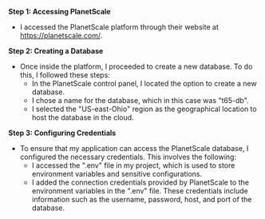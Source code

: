 **Step 1: Accessing PlanetScale**

- I accessed the PlanetScale platform through their website at https://planetscale.com/.

**Step 2: Creating a Database**

- Once inside the platform, I proceeded to create a new database. To do this, I followed these steps:
  - In the PlanetScale control panel, I located the option to create a new database.
  - I chose a name for the database, which in this case was "t65-db".
  - I selected the "US-east-Ohio" region as the geographical location to host the database in the cloud.

**Step 3: Configuring Credentials**

- To ensure that my application can access the PlanetScale database, I configured the necessary credentials. This involves the following:
  - I accessed the ".env" file in my project, which is used to store environment variables and sensitive configurations.
  - I added the connection credentials provided by PlanetScale to the environment variables in the ".env" file. These credentials include information such as the username, password, host, and port of the database.
